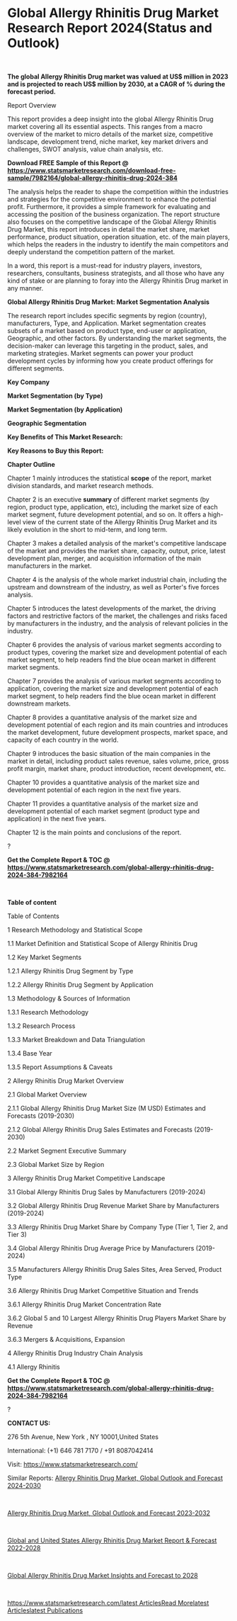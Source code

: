 <h1>Global Allergy Rhinitis Drug Market Research Report 2024(Status and Outlook)</h1><br/><p><strong>The global Allergy Rhinitis Drug market was valued at US$ million in 2023 and is projected to reach US$ million by 2030, at a <strong>CAGR</strong> of % during the forecast period.</strong></p>
 
 
 
 <p>Report Overview</p>
 
 
 
 <p>This report provides a deep insight into the global Allergy Rhinitis Drug market covering all its essential aspects. This ranges from a macro overview of the market to micro details of the market size, competitive landscape, development trend, niche market, key market drivers and challenges, SWOT analysis, value chain analysis, etc.</p>
 
 
 
 <p><strong>Download FREE Sample of this Report @ <a href="https://www.statsmarketresearch.com/download-free-sample/7982164/global-allergy-rhinitis-drug-2024-384">https://www.statsmarketresearch.com/download-free-sample/7982164/global-allergy-rhinitis-drug-2024-384</a></strong></p>
 
 
 
 <p>The analysis helps the reader to shape the competition within the industries and strategies for the competitive environment to enhance the potential profit. Furthermore, it provides a simple framework for evaluating and accessing the position of the business organization. The report structure also focuses on the competitive landscape of the Global Allergy Rhinitis Drug Market, this report introduces in detail the market share, market performance, product situation, operation situation, etc. of the main players, which helps the readers in the industry to identify the main competitors and deeply understand the competition pattern of the market.</p>
 
 
 
 <p>In a word, this report is a must-read for industry players, investors, researchers, consultants, business strategists, and all those who have any kind of stake or are planning to foray into the Allergy Rhinitis Drug market in any manner.</p>
 
 
 
 <p><strong>Global Allergy Rhinitis Drug Market: Market Segmentation Analysis</strong></p>
 
 
 
 <p>The research report includes specific segments by region (country), manufacturers, Type, and Application. Market segmentation creates subsets of a market based on product type, end-user or application, Geographic, and other factors. By understanding the market segments, the decision-maker can leverage this targeting in the product, sales, and marketing strategies. Market segments can power your product development cycles by informing how you create product offerings for different segments.</p>
 
 
 
 <p><strong>Key Company</strong></p>
 
 
 
 <p><strong>Market Segmentation (by Type)</strong></p>
 
 
 
 <p><strong>Market Segmentation (<strong>by Application</strong>)</strong></p>
 
 
 
 <p><strong>Geographic Segmentation</strong></p>
 
 
 
 <p><strong>Key Benefits of This Market Research:</strong></p>
 
 
 
 <p><strong>Key <strong>Reasons to Buy</strong> this Report:</strong></p>
 
 
 
 <p><strong>Chapter Outline</strong></p>
 
 
 
 <p>Chapter 1 mainly introduces the statistical <strong>scope</strong> of the report, market division standards, and market research methods.</p>
 
 
 
 <p>Chapter 2 is an executive <strong>summary</strong> of different market segments (by region, product type, application, etc), including the market size of each market segment, future development potential, and so on. It offers a high-level view of the current state of the Allergy Rhinitis Drug Market and its likely evolution in the short to mid-term, and long term.</p>
 
 
 
 <p>Chapter 3 makes a detailed analysis of the market&#39;s competitive landscape of the market and provides the market share, capacity, output, price, latest development plan, merger, and acquisition information of the main manufacturers in the market.</p>
 
 
 
 <p>Chapter 4 is the analysis of the whole market industrial chain, including the upstream and downstream of the industry, as well as Porter&#39;s five forces analysis.</p>
 
 
 
 <p>Chapter 5 introduces the latest developments of the market, the driving factors and restrictive factors of the market, the challenges and risks faced by manufacturers in the industry, and the analysis of relevant policies in the industry.</p>
 
 
 
 <p>Chapter 6 provides the analysis of various market segments according to product types, covering the market size and development potential of each market segment, to help readers find the blue ocean market in different market segments.</p>
 
 
 
 <p>Chapter 7 provides the analysis of various market segments according to application, covering the market size and development potential of each market segment, to help readers find the blue ocean market in different downstream markets.</p>
 
 
 
 <p>Chapter 8 provides a quantitative analysis of the market size and development potential of each region and its main countries and introduces the market development, future development prospects, market space, and capacity of each country in the world.</p>
 
 
 
 <p>Chapter 9 introduces the basic situation of the main companies in the market in detail, including product sales revenue, sales volume, price, gross profit margin, market share, product introduction, recent development, etc.</p>
 
 
 
 <p>Chapter 10 provides a quantitative analysis of the market size and development potential of each region in the next five years.</p>
 
 
 
 <p>Chapter 11 provides a quantitative analysis of the market size and development potential of each market segment (product type and application) in the next five years.</p>
 
 
 
 <p>Chapter 12 is the main points and conclusions of the report.</p>
 
 
 
 <p>? </p>
 
 
 
 <div><b>Get the Complete Report & TOC @ <a href="https://www.statsmarketresearch.com/global-allergy-rhinitis-drug-2024-384-7982164">https://www.statsmarketresearch.com/global-allergy-rhinitis-drug-2024-384-7982164</a></b></div>
 
 
 
 <p><br />
 
 <b>Table of content</b></p>
 
 
 
 <p>Table of Contents<br />
 
 1 Research Methodology and Statistical Scope<br />
 
 1.1 Market Definition and Statistical Scope of Allergy Rhinitis Drug<br />
 
 1.2 Key Market Segments<br />
 
 1.2.1 Allergy Rhinitis Drug Segment by Type<br />
 
 1.2.2 Allergy Rhinitis Drug Segment by Application<br />
 
 1.3 Methodology & Sources of Information<br />
 
 1.3.1 Research Methodology<br />
 
 1.3.2 Research Process<br />
 
 1.3.3 Market Breakdown and Data Triangulation<br />
 
 1.3.4 Base Year<br />
 
 1.3.5 Report Assumptions & Caveats<br />
 
 2 Allergy Rhinitis Drug Market Overview<br />
 
 2.1 Global Market Overview<br />
 
 2.1.1 Global Allergy Rhinitis Drug Market Size (M USD) Estimates and Forecasts (2019-2030)<br />
 
 2.1.2 Global Allergy Rhinitis Drug Sales Estimates and Forecasts (2019-2030)<br />
 
 2.2 Market Segment Executive Summary<br />
 
 2.3 Global Market Size by Region<br />
 
 3 Allergy Rhinitis Drug Market Competitive Landscape<br />
 
 3.1 Global Allergy Rhinitis Drug Sales by Manufacturers (2019-2024)<br />
 
 3.2 Global Allergy Rhinitis Drug Revenue Market Share by Manufacturers (2019-2024)<br />
 
 3.3 Allergy Rhinitis Drug Market Share by Company Type (Tier 1, Tier 2, and Tier 3)<br />
 
 3.4 Global Allergy Rhinitis Drug Average Price by Manufacturers (2019-2024)<br />
 
 3.5 Manufacturers Allergy Rhinitis Drug Sales Sites, Area Served, Product Type<br />
 
 3.6 Allergy Rhinitis Drug Market Competitive Situation and Trends<br />
 
 3.6.1 Allergy Rhinitis Drug Market Concentration Rate<br />
 
 3.6.2 Global 5 and 10 Largest Allergy Rhinitis Drug Players Market Share by Revenue<br />
 
 3.6.3 Mergers & Acquisitions, Expansion<br />
 
 4 Allergy Rhinitis Drug Industry Chain Analysis<br />
 
 4.1 Allergy Rhinitis</p>
 
 
 
 <div><b>Get the Complete Report & TOC @ <a href="https://www.statsmarketresearch.com/global-allergy-rhinitis-drug-2024-384-7982164">https://www.statsmarketresearch.com/global-allergy-rhinitis-drug-2024-384-7982164</a></b></div>
 
 
 
 <p>? </p>
 
 
 
 <p><b>CONTACT US:</b><br />
 
 276 5th Avenue, New York , NY 10001,United States<br />
 
 International: (+1) 646 781 7170 / +91 8087042414<br />
 
 Visit: <a href="https://www.statsmarketresearch.com/">https://www.statsmarketresearch.com/</a><br />
 
 Similar Reports: <a href="https://www.statsmarketresearch.com/global-allergy-rhinitis-drug-2024-384-7982164">Allergy Rhinitis Drug Market, Global Outlook and Forecast 2024-2030</a><br />
 
 <br />
 
 <a href="https://www.statsmarketresearch.com/global-allergy-rhinitis-drug-2024-384-7982164">Allergy Rhinitis Drug Market, Global Outlook and Forecast 2023-2032</a><br />
 
 <br />
 
 <a href="https://www.statsmarketresearch.com/global-allergy-rhinitis-drug-2024-384-7982164">Global and United States Allergy Rhinitis Drug Market Report & Forecast 2022-2028</a><br />
 
 <br />
 
 <a href="https://www.statsmarketresearch.com/global-allergy-rhinitis-drug-2024-384-7982164">Global Allergy Rhinitis Drug Market Insights and Forecast to 2028</a><br />
 
 <br />
 
 <a href="https://gyeongbokgung.com">https://www.statsmarketresearch.com/</a><a href="https://hallyeomaritime.com">latest Articles</a><a href="https://jingwansa.com">Read More</a><a href="https://nguoiviet.jp/">latest Articles</a><a href="https://www.intelmarketresearch.com/">latest Publications</a></p>
